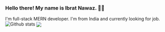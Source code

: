 ### Hello there! My name is Ibrat Nawaz. 👋🤓
I'm full-stack MERN developer. I'm from India and currently looking for job.
![Github stats](https://github-readme-stats.vercel.app/api?username=nawazibrat)
<img align="center" src="https://github-readme-stats.vercel.app/api/top-langs/?username=nawazibrat&theme=radical" />
